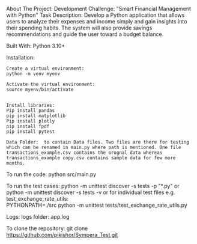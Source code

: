 About The Project:
    Development Challenge: "Smart Financial Management with Python"
    Task Description: Develop a Python application that allows users to analyze their expenses and income simply and gain insights into their spending habits. The system will also provide savings recommendations and guide the user toward a budget balance.

Built With:
    Python 3.10+

Installation:

    Create a virtual environment:
    python -m venv myenv

    Activate the virtual environment:
    source myenv/bin/activate


    Install libraries:
    Pip install pandas
    pip install matplotlib
    Pip install plotly
    pip install fpdf
    pip install pytest

    Data Folder:  to contain Data files. Two files are there for testing which can be renamed in main.py where path is mentioned. One file transactions_example.csv contains the orognal data whereas transactions_example copy.csv contains sample data for few more months. 

To run the code:
    python src/main.py

To run the test cases:
    python -m unittest discover -s tests -p "*.py"
    or
    python -m unittest discover -s tests -v
    or 
    for individual test files e.g. test_exchange_rate_utils:  
    PYTHONPATH=./src python -m unittest tests/test_exchange_rate_utils.py 

Logs: 
    logs folder: app.log

To clone the repository:
    git clone https://github.com/pikishor/Sympera_Test.git

